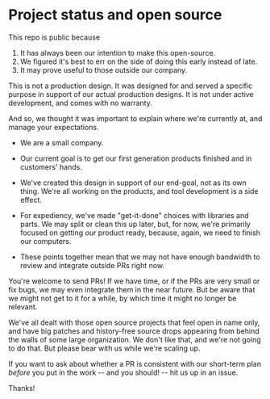 # Project status and open source

This repo is public because

1. It has always been our intention to make this open-source.
2. We figured it's best to err on the side of doing this early instead of late.
3. It may prove useful to those outside our company.

This is not a production design. It was designed for and served a specific 
purpose in support of our actual production designs. It is not under active
development, and comes with no warranty.

And so, we thought it was important to explain where we're currently at, and
manage your expectations.

- We are a small company.

- Our current goal is to get our first generation products finished and in
  customers' hands.

- We've created this design in support of our end-goal, not as its own thing. 
  We're all working on the products, and tool development is a side effect.

- For expediency, we've made "get-it-done" choices with libraries and parts. 
  We may split or clean this up later, but, for now, we're primarily focused on
  getting _our_ product ready, because, again, we need to finish our computers.

- These points together mean that we may not have enough bandwidth to review and
  integrate outside PRs right now.

You're welcome to send PRs! If we have time, or if the PRs are very small or fix
bugs, we may even integrate them in the near future. But be aware that we might
not get to it for a while, by which time it might no longer be relevant.

We've all dealt with those open source projects that feel open in name only, and
have big patches and history-free source drops appearing from behind the walls
of some large organization. We don't like that, and we're not going to do that.
But please bear with us while we're scaling up.

If you want to ask about whether a PR is consistent with our short-term plan
_before_ you put in the work -- and you should! -- hit us up in an issue.

Thanks!